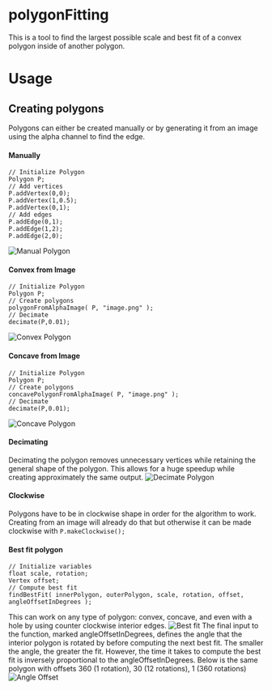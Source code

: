 
# polygonFitting


This is a tool to find the largest possible scale and best fit of a convex polygon inside of another polygon. 
# Usage
## Creating polygons
Polygons can either be created manually or by generating it from an image using the alpha channel to find the edge.
#### Manually

    // Initialize Polygon
    Polygon P;
    // Add vertices
    P.addVertex(0,0);
    P.addVertex(1,0.5);
    P.addVertex(0,1);
    // Add edges
    P.addEdge(0,1);
    P.addEdge(1,2);
    P.addEdge(2,0);
    
![Manual Polygon](http://nathanbain.com/wikiImages/RunBestFitPolygon/manualPolygon.png)
#### Convex from Image

    // Initialize Polygon
    Polygon P;
    // Create polygons
    polygonFromAlphaImage( P, "image.png" );
    // Decimate
    decimate(P,0.01);
   ![Convex Polygon](http://nathanbain.com/wikiImages/RunBestFitPolygon/convexPolygon.png)
#### Concave from Image

    // Initialize Polygon
    Polygon P;
    // Create polygons
    concavePolygonFromAlphaImage( P, "image.png" );
    // Decimate
    decimate(P,0.01);
![Concave Polygon](http://nathanbain.com/wikiImages/RunBestFitPolygon/concavePolygon.png)
  #### Decimating 
  Decimating the polygon removes unnecessary vertices while retaining the general shape of the polygon. This allows for a huge speedup while creating approximately the same output.
  ![Decimate Polygon](http://nathanbain.com/wikiImages/RunBestFitPolygon/decimatePolygon.png)
  #### Clockwise
  Polygons have to be in clockwise shape in order for the algorithm to work. Creating from an image will already do that but otherwise it can be made clockwise with `P.makeClockwise();`

#### Best fit polygon

    // Initialize variables
    float scale, rotation;
    Vertex offset;
    // Compute best fit
    findBestFit( innerPolygon, outerPolygon, scale, rotation, offset, angleOffsetInDegrees );

This can work on any type of polygon: convex, concave, and even with a hole by using counter clockwise interior edges.
![Best fit](http://nathanbain.com/wikiImages/RunBestFitPolygon/bestFit.png)
The final input to the function, marked angleOffsetInDegrees, defines the angle that the interior polygon is rotated by before computing the next best fit. The smaller the angle, the greater the fit. However, the time it takes to compute the best fit is inversely proportional to the angleOffsetInDegrees.
Below is the same polygon with offsets 360 (1 rotation), 30 (12 rotations), 1 (360 rotations)
![Angle Offset](http://nathanbain.com/wikiImages/RunBestFitPolygon/angleOffset.png)
